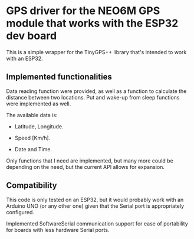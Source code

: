 # GPS driver for the NEO6M GPS module that works with the ESP32 dev board

This is a simple wrapper for the TinyGPS++ library that's intended to work with an ESP32.

## Implemented functionalities

Data reading function were provided, as well as a function to calculate the distance between two locations. Put and wake-up from sleep functions were implemented as well. 

The available data is:

- Latitude, Longitude.

- Speed [Km/h].

- Date and Time.

Only functions that I need are implemented, but many more could be depending on the need, but the current API allows for expansion.

## Compatibility

This code is only tested on an ESP32, but it would probably work with an Arduino UNO (or any other one) given that the Serial port is appropriately configured.

Implemented SoftwareSerial communication support for ease of portability for boards with less hardware Serial ports.
